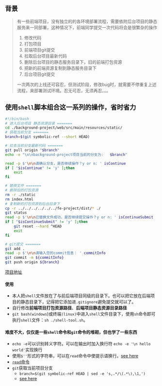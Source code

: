 
## 背景
> 有一些前端项目，没有独立的的各环境部署流程，需要依附后台项目的静态服务来一同部署，这种情况下，前端同学提交一次代码将会是很繁杂的操作
> 1. 修改代码
> 2. 打包项目
> 3. 前端项目git提交
> 4. 拉取后台项目最新代码
> 5. 删除后台项目的静态服务目录下，旧的前端打包资源
> 6. 把新的前端资源复制到静态服务目录下
> 7. 后台项目git提交
> 
> 一次两次的上线还可容忍，但测试阶段，修改bug时，就需要不停重复上述流程，来部署测试环境。忍无可忍，无须再忍。。。

## 使用`shell`脚本组合这一系列的操作，省时省力

```sh
#!/bin/bash
# 进入后台项目 静态资源目录 =======
cd ./background-project/web/src/main/resources/static/
# 获取当前分支 =======
branch=$(git symbolic-ref --short HEAD)

# 拉去当前分支最新代码 =======
git pull origin "$branch"
echo -e "\n\nbackground-project项目当前的分支为:   $branch"

read -p $'\n\n请确认分支，是否继续操作？y or n: ' isContinue
if [ "$isContinue" != 'y' ];then 
    exit
fi

# 替换文件 =======
# 删除旧的打包资源
rm -r ./static
rm index.html
# 复制新的打包资源到后台目录下
cp -r ../../../../../../fe-project/dist/* ./
git status
read -p $'\n\n已替换文件成功，是否继续提交操作？y or n: ' isContinueSubmit
if [ "$isContinueSubmit" != 'y' ];then 
    git reset --hard ^HEAD
    exit
fi

# git提交 =======
git add .
read -p $'\n\n请输入您的commit信息： ' commitInfo
git commit -m ${commitInfo}
git push origin ${branch}

```
[项目地址](https://github.com/kevinLiJ/shell-tool)
#### 使用
+ 本人把`shell`文件放在了与前后端项目同级的目录下。也可以把它放在后端项目的静态目录下，记得把它添加进`.gitignore`避免提交就可以了。
+ 自行修改**前端项目打包资源路径**、**后端项目静态资源目录路径**
+ `git bash(windows`)或终端`(linux)`中进入`shell`文件目录下，使用`sh`命令即可执行`shell`文件：`sh ./shell-tool.sh`。

#### 难度不大，仅仅是一些`shell`命令和`git`命令的堆砌，但也学了一些东西
+ `echo -e`可以识别转义字符。可以在输出时加入换行符 `echo -e '\n hello world'`实现换行
+ 使用`$''`形式的字符串，可以在`read`命令中使提示语换行。[see here](http://www.gnu.org/savannah-checkouts/gnu/bash/manual/bash.html#ANSI_002dC-Quoting)
+ [`read`命令](https://www.runoob.com/linux/linux-comm-read.html)
+ `git`获取当前项目分支
    +  `branch=$(git symbolic-ref HEAD | sed -e 's,.*/\(.*\),\1,')`
    +  [see here](https://stackoverflow.com/questions/6245570/how-to-get-the-current-branch-name-in-git)

